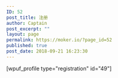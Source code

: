 ```yaml
---
ID: 52
post_title: 注册
author: Captain
post_excerpt: ""
layout: page
permalink: https://moker.io/?page_id=52
published: true
post_date: 2018-09-21 16:23:30
---
```

[wpuf_profile type="registration" id="49"]